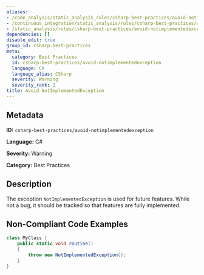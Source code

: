 ```yaml
---
aliases:
- /code_analysis/static_analysis_rules/csharp-best-practices/avoid-notimplementedexception
- /continuous_integration/static_analysis/rules/csharp-best-practices/avoid-notimplementedexception
- /static_analysis/rules/csharp-best-practices/avoid-notimplementedexception
dependencies: []
disable_edit: true
group_id: csharp-best-practices
meta:
  category: Best Practices
  id: csharp-best-practices/avoid-notimplementedexception
  language: C#
  language_alias: CSharp
  severity: Warning
  severity_rank: 2
title: Avoid NotImplementedException
---
```

<!--  SOURCED FROM https://github.com/DataDog/datadog-static-analyzer-rule-docs -->


## Metadata
**ID:** `csharp-best-practices/avoid-notimplementedexception`

**Language:** C#

**Severity:** Warning

**Category:** Best Practices

## Description
The exception `NotImplementedException` is used for future features. While not a bug, it should be tracked so that features are fully implemented.

## Non-Compliant Code Examples
```csharp
class MyClass {
    public static void routine()
    {
        throw new NotImplementedException();
    }
}

```
